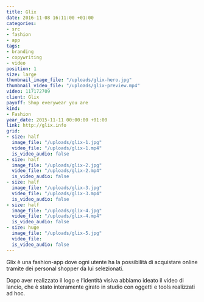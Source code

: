 ```yaml
---
title: Glix
date: 2016-11-08 16:11:00 +01:00
categories:
- src
- fashion
- app
tags:
- branding
- copywriting
- video
position: 1
size: large
thumbnail_image_file: "/uploads/glix-hero.jpg"
thumbnail_video_file: "/uploads/glix-preview.mp4"
video: 117172709
client: Glix
payoff: Shop everywear you are
kind:
- Fashion
year_date: 2015-11-11 00:00:00 +01:00
link: http://glix.info
grid:
- size: half
  image_file: "/uploads/glix-1.jpg"
  video_file: "/uploads/glix-1.mp4"
  is_video_audio: false
- size: half
  image_file: "/uploads/glix-2.jpg"
  video_file: "/uploads/glix-2.mp4"
  is_video_audio: false
- size: half
  image_file: "/uploads/glix-3.jpg"
  video_file: "/uploads/glix-3.mp4"
  is_video_audio: false
- size: half
  image_file: "/uploads/glix-4.jpg"
  video_file: "/uploads/glix-4.mp4"
  is_video_audio: false
- size: huge
  image_file: "/uploads/glix-5.jpg"
  video_file: 
  is_video_audio: false
---
```


Glix è una fashion-app dove ogni utente ha la possibilità di acquistare online tramite dei personal shopper da lui selezionati.

Dopo aver realizzato il logo e l’identità visiva abbiamo ideato il video di lancio, che è stato interamente girato in studio con oggetti e tools realizzati ad hoc.
